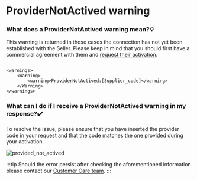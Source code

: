 ﻿---
sidebar_position: 16
---

# ProviderNotActived warning

### What does a ProviderNotActived warning mean?💡
This warning is returned in those cases the connection has not yet been established with the Seller. Please keep in mind that you should first have a commercial agreement with them and [request their activation](https://knowledge.travelgate.com/auto-activations-quickguide).

```

<warnings>
    <Warning>
        <warning>ProviderNotActived:[Supplier_code]</warning>
    </Warning>
</warnings>

```
### What can I do if I receive a ProviderNotActived warning in my response?✔️
To resolve the issue, please ensure that you have inserted the provider code in your request and that the code matches the one provided during your activation.

![provided_not_actived](https://storage.travelgate.com/kbase/provided_not_actived.jpg)

:::tip
Should the error persist after checking the aforementioned information please contact our [Customer Care team](https://app.travelgatex.com/tickets).
:::